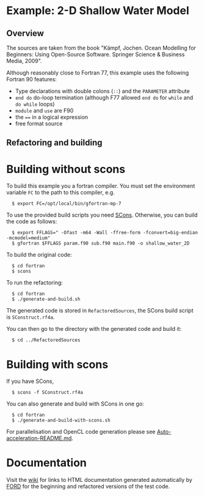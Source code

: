 # Example: 2-D Shallow Water Model

## Overview
The sources are taken from the book "Kämpf, Jochen. Ocean Modelling for Beginners: Using Open-Source Software. Springer Science & Business Media, 2009".

Although reasonably close to Fortran 77, this example uses the following Fortran 90 features:

   - Type declarations with double colons (`::`) and the `PARAMETER` attribute
   - `end do` do-loop termination (although F77 allowed `end do` for `while` and `do while` loops)
   - `module` and `use` are F90
   - the `==` in a logical expression
   - free format source

## Refactoring and building
# Building without scons
To build this example you a fortran compiler. You must set the environment variable `FC` to the path to this compiler, e.g.

      $ export FC=/opt/local/bin/gfortran-mp-7

To use the provided build scripts you need [SCons](https://scons.org/). Otherwise, you can build the code as follows:

      $ export FFLAGS=" -Ofast -m64 -Wall -ffree-form -fconvert=big-endian -mcmodel=medium"
      $ gfortran $FFLAGS param.f90 sub.f90 main.f90 -o shallow_water_2D

To build the original code:

      $ cd fortran
      $ scons

To run the refactoring:

      $ cd fortran
      $ ./generate-and-build.sh

The generated code is stored in `RefactoredSources`, the SCons build script is `SConstruct.rf4a`.
      
You can then go to the directory with the generated code and build it:

      $ cd ../RefactoredSources

# Building with scons
If you have SCons,

      $ scons -f SConstruct.rf4a

You can also generate and build with SCons in one go:

      $ cd fortran
      $ ./generate-and-build-with-scons.sh

For parallelisation and OpenCL code generation please see [Auto-acceleration-README.md].

# Documentation
Visit the [wiki] for links to HTML documentation generated automatically by [FORD] for the beginning and refactored versions of the test code.

[Auto-acceleration-README.md]: https://github.com/wimvanderbauwhede/RefactorF4Acc/blob/main/tests/ShallowWater2D/Auto-acceleration-README.md
[FORD]: https://github.com/cmacmackin/ford
[wiki]: https://github.com/wimvanderbauwhede/RefactorF4Acc/wiki
